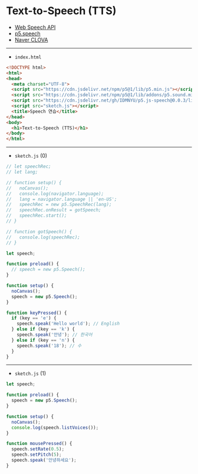 # Text-to-Speech (TTS)
- [Web Speech API](https://developer.mozilla.org/en-US/docs/Web/API/Web_Speech_API)
- [p5.speech](https://idmnyu.github.io/p5.js-speech/)
- [Naver CLOVA](https://clova.ai/ko)


---
 
- `index.html`

```html
<!DOCTYPE html>
<html>
<head>
  <meta charset="UTF-8">
  <script src="https://cdn.jsdelivr.net/npm/p5@1/lib/p5.min.js"></script>
  <script src="https://cdn.jsdelivr.net/npm/p5@1/lib/addons/p5.sound.min.js"></script>
  <script src="https://cdn.jsdelivr.net/gh/IDMNYU/p5.js-speech@0.0.3/lib/p5.speech.js"></script>
  <script src="sketch.js"></script>
  <title>Speech 연습</title>
</head>
<body>
  <h1>Text-to-Speech (TTS)</h1>
</body>
</html>
```

---

- `sketch.js` (0)

```javascript
// let speechRec;
// let lang;

// function setup() {
//   noCanvas();
//   console.log(navigator.language);
//   lang = navigator.language || 'en-US';
//   speechRec = new p5.SpeechRec(lang);
//   speechRec.onResult = gotSpeech;
//   speechRec.start();
// }

// function gotSpeech() {
//   console.log(speechRec);
// }

let speech;

function preload() {
  // speech = new p5.Speech();
}

function setup() {
  noCanvas();
  speech = new p5.Speech();
}

function keyPressed() {
  if (key == 'e') {
    speech.speak('Hello world'); // English
  } else if (key == 'k') {
    speech.speak('안녕'); // 한국어
  } else if (key == 'n') {
    speech.speak('18'); // 수
  }
}
```

---

- `sketch.js` (1)

```javascript
let speech;

function preload() {
  speech = new p5.Speech();
}

function setup() {
  noCanvas();
  console.log(speech.listVoices());
}

function mousePressed() {
  speech.setRate(0.5);
  speech.setPitch(5);
  speech.speak('안녕하세요'); 
}
```
